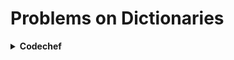 # Problems on Dictionaries

<details>
    <summary> <b> Codechef </b> </summary>

- [Chef and Dolls](https://www.codechef.com/problems/MISSP)
- [Devu and friendship testing](https://www.codechef.com/problems/CFRTEST)
- [Playing with strings](https://www.codechef.com/problems/PLAYSTR)
- [Testing Robot](https://www.codechef.com/problems/TSTROBOT)
- [Petstore](https://www.codechef.com/problems/PETSTORE)
- [Mathison and Pangrams](https://www.codechef.com/problems/MATPAN)
- [Dominant Element](https://www.codechef.com/problems/DOMINANT2)
- [Chef and digits of a number](https://www.codechef.com/problems/LONGSEQ)
- [Making a Meal](https://www.codechef.com/problems/CFMM)
- [Distinct Codes](https://www.codechef.com/problems/DISTCODE)
- [Granama Recipes](https://www.codechef.com/problems/GRANAMA)
- [Make Permutation](https://www.codechef.com/problems/MAKPERM)
- [Nobel Prize](https://www.codechef.com/problems/NOBEL)
- [Chef and Secret Ingredients](https://www.codechef.com/problems/CHEFING)
- [Chef and Equality](https://www.codechef.com/problems/CHEFEQ)
    
</details>